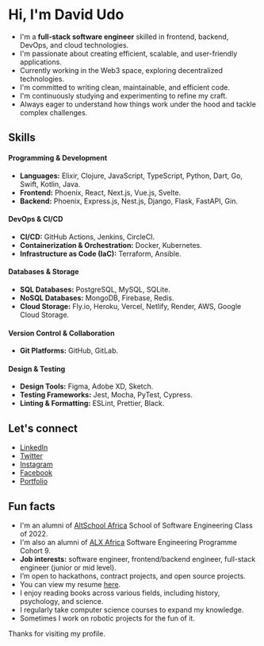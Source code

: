 # Hi, I'm David Udo

- I'm a **full-stack software engineer** skilled in frontend, backend, DevOps, and cloud technologies.
- I'm passionate about creating efficient, scalable, and user-friendly applications.
- Currently working in the Web3 space, exploring decentralized technologies.
- I'm committed to writing clean, maintainable, and efficient code.
- I'm continuously studying and experimenting to refine my craft.
- Always eager to understand how things work under the hood and tackle complex challenges.

## Skills

#### Programming & Development

- **Languages:** Elixir, Clojure, JavaScript, TypeScript, Python, Dart, Go, Swift, Kotlin, Java.
- **Frontend:** Phoenix, React, Next.js, Vue.js, Svelte.
- **Backend:** Phoenix, Express.js, Nest.js, Django, Flask, FastAPI, Gin.

#### DevOps & CI/CD

- **CI/CD:** GitHub Actions, Jenkins, CircleCI.
- **Containerization & Orchestration:** Docker, Kubernetes.
- **Infrastructure as Code (IaC):** Terraform, Ansible.

#### Databases & Storage

- **SQL Databases:** PostgreSQL, MySQL, SQLite.
- **NoSQL Databases:** MongoDB, Firebase, Redis.
- **Cloud Storage:** Fly.io, Heroku, Vercel, Netlify, Render, AWS, Google Cloud Storage.

#### Version Control & Collaboration

- **Git Platforms:** GitHub, GitLab.

#### Design & Testing

- **Design Tools:** Figma, Adobe XD, Sketch.
- **Testing Frameworks:** Jest, Mocha, PyTest, Cypress.
- **Linting & Formatting:** ESLint, Prettier, Black.

## Let's connect

- [LinkedIn](https://www.linkedin.com/in/davidudo/)
- [Twitter](https://x.com/_davidudo)
- [Instagram](https://instagram.com/_davidudo)
- [Facebook](https://web.facebook.com/profile.php?id=100051273122955)
- [Portfolio](https://davidudo.netlify.app/)

## Fun facts

- I'm an alumni of [AltSchool Africa](https://altschoolafrica.com/schools/engineering) School of Software Engineering Class of 2022.
- I'm also an alumni of [ALX Africa](https://www.alxafrica.com/software-engineering-2022) Software Engineering Programme Cohort 9.
- **Job interests:** software engineer, frontend/backend engineer, full-stack engineer (junior or mid level).
- I’m open to hackathons, contract projects, and open source projects.
- You can view my resume [here](https://davidudo.netlify.app/assets/docs/davidudo.pdf).
- I enjoy reading books across various fields, including history, psychology, and science.
- I regularly take computer science courses to expand my knowledge.
- Sometimes I work on robotic projects for the fun of it.

Thanks for visiting my profile.
